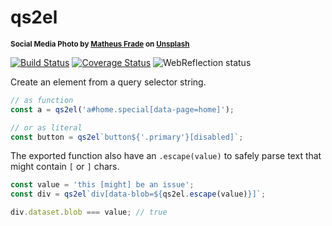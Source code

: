 # qs2el

<sup>**Social Media Photo by [Matheus Frade](https://unsplash.com/@matheusfrade) on [Unsplash](https://unsplash.com/)**</sup>

[![Build Status](https://travis-ci.com/WebReflection/qs2el.svg?branch=master)](https://travis-ci.com/WebReflection/qs2el) [![Coverage Status](https://coveralls.io/repos/github/WebReflection/qs2el/badge.svg?branch=master)](https://coveralls.io/github/WebReflection/qs2el?branch=master) ![WebReflection status](https://offline.report/status/webreflection.svg)


Create an element from a query selector string.

```js
// as function
const a = qs2el('a#home.special[data-page=home]');

// or as literal
const button = qs2el`button${'.primary'}[disabled]`;
```

The exported function also have an `.escape(value)` to safely parse text that might contain `[` or `]` chars.

```js
const value = 'this [might] be an issue';
const div = qs2el`div[data-blob=${qs2el.escape(value)}]`;

div.dataset.blob === value; // true
```
